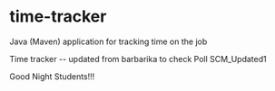 # time-tracker
Java (Maven) application for tracking time on the job

Time tracker -- updated from barbarika to check Poll SCM_Updated1

Good Night Students!!!
